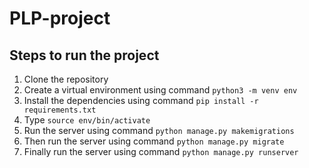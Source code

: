 # PLP-project
## Steps to run the project

1. Clone the repository
2. Create a virtual environment using command `python3 -m venv env`
3. Install the dependencies using command `pip install -r requirements.txt`
4. Type `source env/bin/activate`
5. Run the server using command `python manage.py makemigrations`
6. Then run the server using command `python manage.py migrate`
7. Finally run the server using command `python manage.py runserver`
